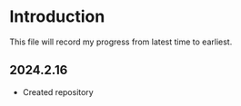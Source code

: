 # Introduction

This file will record my progress from latest time to earliest.

## 2024.2.16

- Created repository
